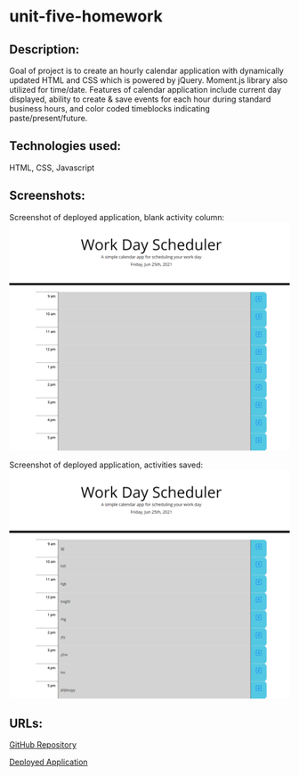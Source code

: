 # unit-five-homework

## Description: 
Goal of project is to create an hourly calendar application with dynamically updated HTML and CSS which is powered by jQuery. Moment.js library also utilized for time/date. Features of calendar application include current day displayed, ability to create & save events for each hour during standard business hours, and color coded timeblocks indicating paste/present/future.

## Technologies used: 
HTML, CSS, Javascript

## Screenshots:

Screenshot of deployed application, blank activity column:
<img src="assets\images\screenshot-with-blank-activities.png" alt="Screenshot of deployed application">

Screenshot of deployed application, activities saved:
<img src="assets\images\screenshot-with-example-activities-saved.png" alt="Screenshot of deployed application">


## URLs: 

<a href="https://github.com/mlward639/unit-five-homework">GitHub Repository</a>

<a href="https://mlward639.github.io/unit-five-homework/">Deployed Application</a>
